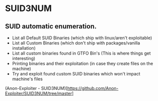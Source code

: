 # SUID3NUM
## SUID automatic enumeration.
- List all Default SUID Binaries (which ship with linux/aren't exploitable)
- List all Custom Binaries (which don't ship with packages/vanilla installation)
- List all custom binaries found in GTFO Bin's (This is where things get interesting)
- Printing binaries and their exploitation (in case they create files on the machine)
- Try and exploit found custom SUID binaries which won't impact machine's files

(Anon-Exploiter - SUID3NUM)[https://github.com/Anon-Exploiter/SUID3NUM/tree/master]
